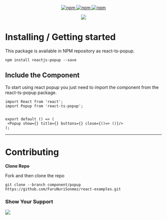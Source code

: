 <p align="center">
    <a href="https://www.npmjs.com/package/react-ts-popup">
        <img src="https://img.shields.io/npm/v/react-ts-popup" alt="npm" data-canonical-src="https://img.shields.io/npm/v/react-ts-popup.svg?maxAge=86400" style="max-width:100%;" />
    </a>
    <a href="https://www.npmjs.com/package/react-ts-popup">
        <img src="https://img.shields.io/npm/dm/react-ts-popup.svg?maxAge=86400" alt="npm" style="max-width:100%;" />
    </a>
    <a href="https://www.npmjs.com/package/react-ts-popup">
        <img src="https://camo.githubusercontent.com/99c9f0ca43fd6c2dd1c956ffc1cb48c74aa2e88d/68747470733a2f2f696d672e736869656c64732e696f2f6e706d2f6c2f72656163742d706f7075702e7376673f6d61784167653d3836343030" alt="npm" data-canonical-src="https://img.shields.io/npm/l/react-ts-popup.svg?maxAge=86400" style="max-width:100%;" />
    </a>
</p>

<p align="center">
  <img src="https://github.com/FaruNuriSonmez/react-examples/blob/components/popup/public/v1.gif" />
</p>

# Installing / Getting started
This package is available in NPM repository as react-ts-popup.

```
npm install reactjs-popup --save
```

## Include the Component

To start using react popup you just need to import the component from the react-ts-popup package.

```
import React from 'react';
import Popup from 'react-ts-popup';


export default () => (
 <Popup show={} title={} buttons={} close={()=> ()}/>
);
```

---

# Contributing
<b>Clone Repo</b>

Fork and then clone the repo

```
git clone --branch component/popup https://github.com/FaruNuriSonmez/react-examples.git
```

### Show Your Support
[![](https://img.shields.io/static/v1?label=Sponsor&message=%E2%9D%A4&logo=GitHub&color=%23fe8e86)](https://github.com/sponsors/farunurisonmez)
